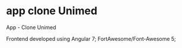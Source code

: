 # app clone Unimed
App - Clone Unimed

Frontend developed using Angular 7; FortAwesome/Font-Awesome 5; 
